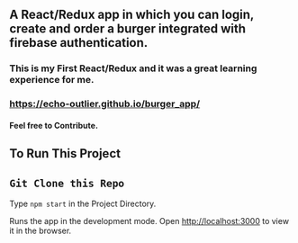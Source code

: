 ## A React/Redux app in which you can login, create and order a burger integrated with firebase authentication.

### This is my First React/Redux and it was a great learning experience for me.

### https://echo-outlier.github.io/burger_app/

#### Feel free to Contribute.

## To Run This Project

## `Git Clone this Repo`

Type `npm start` in the Project Directory.


Runs the app in the development mode.
Open [http://localhost:3000](http://localhost:3000) to view it in the browser.



